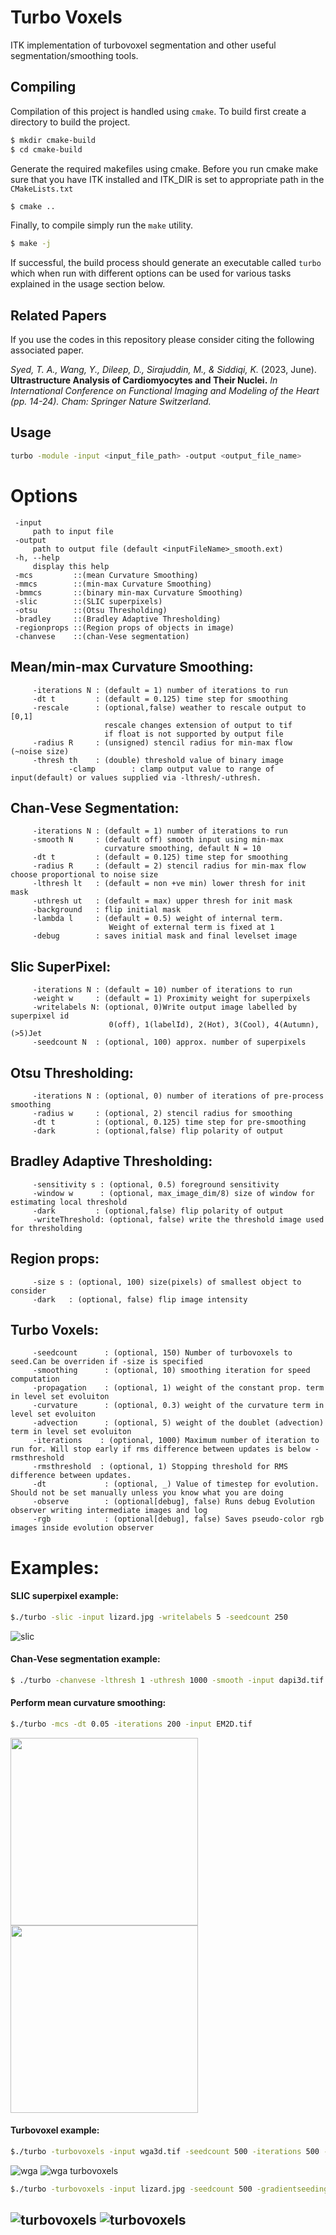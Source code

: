   # Turbo Voxels
  ITK implementation of turbovoxel segmentation and other useful segmentation/smoothing tools.
## Compiling
Compilation of this project is handled using `cmake`. To build first create a directory to build the project.
```bash
$ mkdir cmake-build
$ cd cmake-build
```
Generate the required makefiles using cmake. Before you run cmake make sure that you have ITK installed and ITK_DIR is set to appropriate path in the `CMakeLists.txt`
```bash
$ cmake ..
```
Finally, to compile simply run the `make` utility. 
```bash
$ make -j
```
If successful, the build process should generate an executable called `turbo` which when run with different options can be
used for various tasks explained in the usage section below.

## Related Papers
If you use the codes in this repository please consider citing the following associated paper.

_Syed, T. A., Wang, Y., Dileep, D., Sirajuddin, M., & Siddiqi, K._ (2023, June).
**Ultrastructure Analysis of Cardiomyocytes and Their Nuclei.**
_In International Conference on Functional Imaging and Modeling of the Heart (pp. 14-24). Cham: Springer Nature Switzerland._


## Usage
```bash
turbo -module -input <input_file_path> -output <output_file_name>
```

Options
===========================================
	 -input
		 path to input file
	 -output
		 path to output file (default <inputFileName>_smooth.ext)
	 -h, --help
		 display this help
	 -mcs         ::(mean Curvature Smoothing)
	 -mmcs        ::(min-max Curvature Smoothing)
	 -bmmcs       ::(binary min-max Curvature Smoothing)
	 -slic        ::(SLIC superpixels)
	 -otsu        ::(Otsu Thresholding)
	 -bradley     ::(Bradley Adaptive Thresholding)
	 -regionprops ::(Region props of objects in image)
	 -chanvese    ::(chan-Vese segmentation)
Mean/min-max Curvature Smoothing:
--------------------------------
		 -iterations N : (default = 1) number of iterations to run
		 -dt t         : (default = 0.125) time step for smoothing
		 -rescale      : (optional,false) weather to rescale output to [0,1]
		                 rescale changes extension of output to tif
		                 if float is not supported by output file
		 -radius R     : (unsigned) stencil radius for min-max flow (~noise size)
		 -thresh th    : (double) threshold value of binary image
                 -clamp        : clamp output value to range of input(default) or values supplied via -lthresh/-uthresh.

Chan-Vese Segmentation:
----------------------
		 -iterations N : (default = 1) number of iterations to run
		 -smooth N     : (default off) smooth input using min-max
		                 curvature smoothing, default N = 10
		 -dt t         : (default = 0.125) time step for smoothing
		 -radius R     : (default = 2) stencil radius for min-max flow choose proportional to noise size
		 -lthresh lt   : (default = non +ve min) lower thresh for init mask
		 -uthresh ut   : (default = max) upper thresh for init mask
		 -background   : flip initial mask
		 -lambda l     : (default = 0.5) weight of internal term.
		                  Weight of external term is fixed at 1
		 -debug        : saves initial mask and final levelset image


Slic SuperPixel:
----------------------
		 -iterations N : (default = 10) number of iterations to run
		 -weight w     : (default = 1) Proximity weight for superpixels
		 -writelabels N: (optional, 0)Write output image labelled by superpixel id
		                  0(off), 1(labelId), 2(Hot), 3(Cool), 4(Autumn), (>5)Jet
		 -seedcount N  : (optional, 100) approx. number of superpixels


Otsu Thresholding:
----------------------
		 -iterations N : (optional, 0) number of iterations of pre-process smoothing
		 -radius w     : (optional, 2) stencil radius for smoothing
		 -dt t         : (optional, 0.125) time step for pre-smoothing
		 -dark         : (optional,false) flip polarity of output


Bradley Adaptive Thresholding:
----------------------
		 -sensitivity s : (optional, 0.5) foreground sensitivity
		 -window w      : (optional, max_image_dim/8) size of window for estimating local threshold
		 -dark         : (optional,false) flip polarity of output
		 -writeThreshold: (optional, false) write the threshold image used for thresholding


Region props:
----------------------
		 -size s : (optional, 100) size(pixels) of smallest object to consider
		 -dark   : (optional, false) flip image intensity

Turbo Voxels:
----------------------
		 -seedcount      : (optional, 150) Number of turbovoxels to seed.Can be overriden if -size is specified
		 -smoothing      : (optional, 10) smoothing iteration for speed computation
		 -propagation    : (optional, 1) weight of the constant prop. term in level set evoluiton
		 -curvature      : (optional, 0.3) weight of the curvature term in level set evoluiton
		 -advection      : (optional, 5) weight of the doublet (advection) term in level set evoluiton
		 -iterations    : (optional, 1000) Maximum number of iteration to run for. Will stop early if rms difference between updates is below -rmsthreshold
		 -rmsthreshold  : (optional, 1) Stopping threshold for RMS difference between updates. 
		 -dt             : (optional, _) Value of timestep for evolution. Should not be set manually unless you know what you are doing
		 -observe        : (optional[debug], false) Runs debug Evolution observer writing intermediate images and log
		 -rgb            : (optional[debug], false) Saves pseudo-color rgb images inside evolution observer 


Examples:
=========
#### SLIC superpixel example:
```bash
$./turbo -slic -input lizard.jpg -writelabels 5 -seedcount 250
```
![slic](results/lizard_slic.jpg)
#### Chan-Vese segmentation example:
```bash
$ ./turbo -chanvese -lthresh 1 -uthresh 1000 -smooth -input dapi3d.tif
```
#### Perform mean curvature smoothing:
```bash
$./turbo -mcs -dt 0.05 -iterations 200 -input EM2D.tif 
```
<img src="results/EM2D.png" width="300"> <img src="results/EM2D_smooth.png" width="300">

#### Turbovoxel example:
```bash
$./turbo -turbovoxels -input wga3d.tif -seedcount 500 -iterations 500 -rmsthreshold 0.1 -edgescale 25 -curvature 0.3 -advection 0.2
```
![wga](results/wga3d.png)
![wga turbovoxels](results/wga3d_turbo_voxels.png)
```bash
$./turbo -turbovoxels -input lizard.jpg -seedcount 500 -gradientseeding -iterations 500 -edgescale 12.5 -curvature 0.3 -advection 0.2
```

![turbovoxels](data/lizard.jpg)
![turbovoxels](results/lizard_turbo_voxels.png)
------------------------------------------

